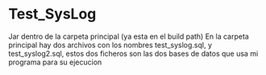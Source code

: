 # Test_SysLog

Jar dentro de la carpeta principal (ya esta en el build path)
En la carpeta principal hay dos archivos con los nombres test_syslog.sql, y test_syslog2.sql, estos dos ficheros son las dos bases de datos que usa mi programa para su ejecucion
